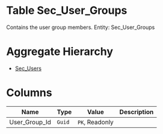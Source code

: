 # Table Sec_User_Groups

Contains the user group members. Entity: Sec_User_Groups

# Aggregate Hierarchy

* [Sec_Users](Sec_Users.md)

# Columns

| Name | Type | Value | Description |
| - | - | - | --- |
|User_Group_Id|`Guid`|`PK`, Readonly||
